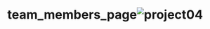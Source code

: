 # team_members_page![project04](https://user-images.githubusercontent.com/109260983/189613619-2595033b-dbfc-4e85-ab62-06b33acf6e83.png)
